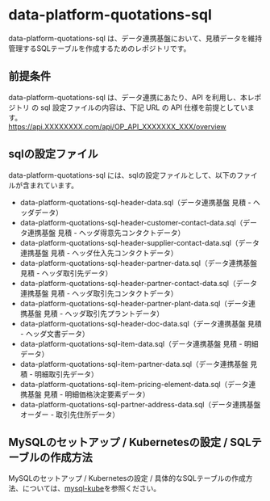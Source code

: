 # data-platform-quotations-sql 

data-platform-quotations-sql は、データ連携基盤において、見積データを維持管理するSQLテーブルを作成するためのレポジトリです。  

## 前提条件  
data-platform-quotations-sql は、データ連携にあたり、API を利用し、本レポジトリ の sql 設定ファイルの内容は、下記 URL の API 仕様を前提としています。  
https://api.XXXXXXXX.com/api/OP_API_XXXXXXX_XXX/overview   

## sqlの設定ファイル

data-platform-quotations-sql には、sqlの設定ファイルとして、以下のファイルが含まれています。    

* data-platform-quotations-sql-header-data.sql（データ連携基盤 見積 - ヘッダデータ）
* data-platform-quotations-sql-header-customer-contact-data.sql（データ連携基盤 見積 - ヘッダ得意先コンタクトデータ）
* data-platform-quotations-sql-header-supplier-contact-data.sql（データ連携基盤 見積 - ヘッダ仕入先コンタクトデータ）
* data-platform-quotations-sql-header-partner-data.sql（データ連携基盤 見積 - ヘッダ取引先データ）
* data-platform-quotations-sql-header-partner-contact-data.sql（データ連携基盤 見積 - ヘッダ取引先コンタクトデータ）
* data-platform-quotations-sql-header-partner-plant-data.sql（データ連携基盤 見積 - ヘッダ取引先プラントデータ）
* data-platform-quotations-sql-header-doc-data.sql（データ連携基盤 見積 - ヘッダ文書データ）
* data-platform-quotations-sql-item-data.sql（データ連携基盤 見積 - 明細データ）
* data-platform-quotations-sql-item-partner-data.sql（データ連携基盤 見積 - 明細取引先データ）
* data-platform-quotations-sql-item-pricing-element-data.sql（データ連携基盤 見積 - 明細価格決定要素データ）
* data-platform-quotations-sql-partner-address-data.sql（データ連携基盤 オーダー - 取引先住所データ）

## MySQLのセットアップ / Kubernetesの設定 / SQLテーブルの作成方法
MySQLのセットアップ / Kubernetesの設定 / 具体的なSQLテーブルの作成方法、については、[mysql-kube](https://github.com/latonaio/mysql-kube)を参照ください。  
